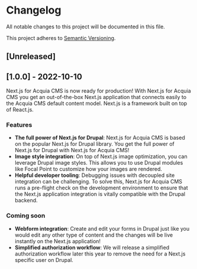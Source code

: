 # Changelog

All notable changes to this project will be documented in this file.

This project adheres to [Semantic Versioning](https://semver.org/spec/v2.0.0.html).

## [Unreleased]

## [1.0.0] - 2022-10-10

Next.js for Acquia CMS is now ready for production! With Next.js for Acquia CMS
you get an out-of-the-box Next.js application that connects easily to the Acquia
CMS default content model. Next.js is a framework built on top of React.js.

### Features

- **The full power of Next.js for Drupal**: Next.js for Acquia CMS is based on the popular Next.js for Drupal library. You get the full power of Next.js for Drupal with Next.js for Acquia CMS!
- **Image style integration**: On top of Next.js image optimization, you can leverage Drupal image styles. This allows you to use Drupal modules like Focal Point to customize how your images are rendered.
- **Helpful developer tooling**: Debugging issues with decoupled site integration can be challenging. To solve this, Next.js for Acquia CMS runs a pre-flight check on the development environment to ensure that the Next.js application integration is vitally compatible with the Drupal backend.

### Coming soon

- **Webform integration**: Create and edit your forms in Drupal just like you would edit any other type of content and the changes will be live instantly on the Next.js application!
- **Simplified authorization workflow**: We will release a simplified authorization workflow later this year to remove the need for a Next.js specific user on Drupal.

